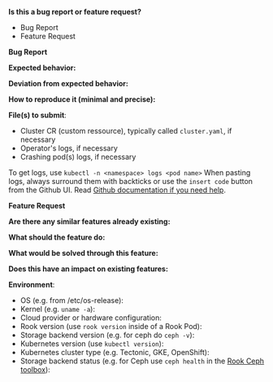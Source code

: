 <!-- **Are you in the right place?**
1. For issues or feature requests, please create an issue in this repository.
2. For general technical and non-technical questions, we are happy to help you on our [Rook.io Slack](https://slack.rook.io/).
3. Did you already search the existing open issues for anything similar? -->

**Is this a bug report or feature request?**
<!-- Remove only one -->
* Bug Report
* Feature Request

**Bug Report**

**Expected behavior:**

**Deviation from expected behavior:**

**How to reproduce it (minimal and precise):**
<!-- Please let us know any circumstances for reproduction of your bug. -->

**File(s) to submit**:

* Cluster CR (custom ressource), typically called `cluster.yaml`, if necessary
* Operator's logs, if necessary
* Crashing pod(s) logs, if necessary

 To get logs, use `kubectl -n <namespace> logs <pod name>`
When pasting logs, always surround them with backticks or use the `insert code` button from the Github UI.
Read [Github documentation if you need help](https://help.github.com/en/articles/creating-and-highlighting-code-blocks).

**Feature Request**

**Are there any similar features already existing:**

**What should the feature do:**

**What would be solved through this feature:**

**Does this have an impact on existing features:**

**Environment**:
* OS (e.g. from /etc/os-release):
* Kernel (e.g. `uname -a`):
* Cloud provider or hardware configuration:
* Rook version (use `rook version` inside of a Rook Pod):
* Storage backend version (e.g. for ceph do `ceph -v`):
* Kubernetes version (use `kubectl version`):
* Kubernetes cluster type (e.g. Tectonic, GKE, OpenShift):
* Storage backend status (e.g. for Ceph use `ceph health` in the [Rook Ceph toolbox](https://rook.io/docs/rook/master/ceph-toolbox.html)):
